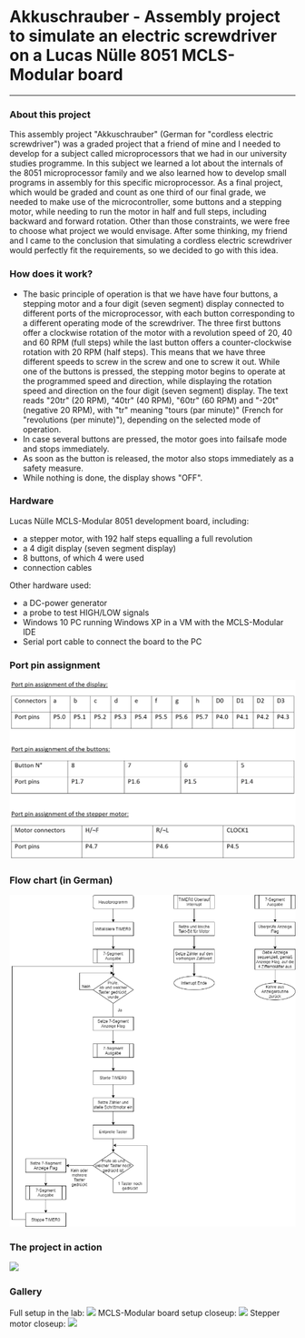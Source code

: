 # Akkuschrauber - Assembly project to simulate an electric screwdriver on a Lucas Nülle 8051 MCLS-Modular board
----
### About this project
This assembly project "Akkuschrauber" (German for "cordless electric screwdriver") was a graded project that a friend of mine and I needed to develop for a subject called microprocessors that we had in our university studies programme. In this subject we learned a lot about the internals of the 8051 microprocessor family and we also learned how to develop small programs in assembly for this specific microprocessor. As a final project, which would be graded and count as one third of our final grade, we needed to make use of the microcontroller, some buttons and a stepping motor, while needing to run the motor in half and full steps, including backward and forward rotation. Other than those constraints, we were free to choose what project we would envisage. After some thinking, my friend and I came to the conclusion that simulating a cordless electric screwdriver would perfectly fit the requirements, so we decided to go with this idea.

### How does it work?
* The basic principle of operation is that we have have four buttons, a stepping motor and a four digit (seven segment) display connected to different ports of the microprocessor, with each button corresponding to a different operating mode of the screwdriver. The three first buttons offer a clockwise rotation of the motor with a revolution speed of 20, 40 and 60 RPM (full steps) while the last button offers a counter-clockwise rotation with 20 RPM (half steps). This means that we have three different speeds to screw in the screw and one to screw it out. While one of the buttons is pressed, the stepping motor begins to operate at the programmed speed and direction, while displaying the rotation speed and direction on the four digit (seven segment) display. The text reads "20tr" (20 RPM), "40tr" (40 RPM), "60tr" (60 RPM) and "-20t" (negative 20 RPM), with "tr" meaning "tours (par minute)" (French for "revolutions (per minute)"), depending on the selected mode of operation.
* In case several buttons are pressed, the motor goes into failsafe mode and stops immediately.
* As soon as the button is released, the motor also stops immediately as a safety measure.
* While nothing is done, the display shows "OFF".

### Hardware
Lucas Nülle MCLS-Modular 8051 development board, including:
* a stepper motor, with 192 half steps equalling a full revolution
* a 4 digit display (seven segment display)
* 8 buttons, of which 4 were used
* connection cables

Other hardware used:
* a DC-power generator
* a probe to test HIGH/LOW signals
* Windows 10 PC running Windows XP in a VM with the MCLS-Modular IDE
* Serial port cable to connect the board to the PC

### Port pin assignment
![](https://github.com/Grima04/Akkuschrauber/blob/main/Port-pin-assignment.png)

### Flow chart (in German)
![](https://github.com/Grima04/Akkuschrauber/blob/main/Mikroprozessor_Flussdiagramm_PNG.png)

### The project in action
![](https://github.com/Grima04/Akkuschrauber/blob/main/Akkuschrauber_in_Aktion.gif)

### Gallery
Full setup in the lab:
![](https://github.com/Grima04/Akkuschrauber/blob/main/full-setup.jpg)
MCLS-Modular board setup closeup:
![](https://github.com/Grima04/Akkuschrauber/blob/main/board-closeup.jpg)
Stepper motor closeup:
![](https://github.com/Grima04/Akkuschrauber/blob/main/motor-closeup.jpg)
